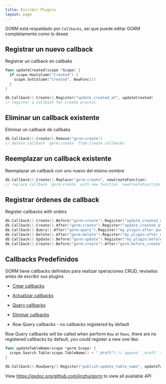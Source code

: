 ```yaml
---
title: Escribir Plugins
layout: page
---
```


GORM está respaldado por `Callbacks`, así que puede editar GORM completamente como lo desee

## Registrar un nuevo callback

Registrar un callback en callbaks

```go
func updateCreated(scope *Scope) {
  if scope.HasColumn("Created") {
    scope.SetColumn("Created", NowFunc())
  }
}

db.Callback().Create().Register("update_created_at", updateCreated)
// register a callback for Create process
```

## Eliminar un callback existente

Eliminar un callback de callbaks

```go
db.Callback().Create().Remove("gorm:create")
// delete callback `gorm:create` from Create callbacks
```

## Reemplazar un callback existente

Reemplazar un callback con uno nuevo del mismo nombre

```go
db.Callback().Create().Replace("gorm:create", newCreateFunction)
// replace callback `gorm:create` with new function `newCreateFunction` for Create process
```

## Registrar órdenes de callback

Register callbacks with orders

```go
db.Callback().Create().Before("gorm:create").Register("update_created_at", updateCreated)
db.Callback().Create().After("gorm:create").Register("update_created_at", updateCreated)
db.Callback().Query().After("gorm:query").Register("my_plugin:after_query", afterQuery)
db.Callback().Delete().After("gorm:delete").Register("my_plugin:after_delete", afterDelete)
db.Callback().Update().Before("gorm:update").Register("my_plugin:before_update", beforeUpdate)
db.Callback().Create().Before("gorm:create").After("gorm:before_create").Register("my_plugin:before_create", beforeCreate)
```

## Callbacks Predefinidos

GORM tiene callbacks definidos para realizar operaciones CRUD, revíselos antes de escribir sus plugins

- [Crear callbacks](https://github.com/jinzhu/gorm/blob/master/callback_create.go)

- [Actualizar callbacks](https://github.com/jinzhu/gorm/blob/master/callback_update.go)

- [Query callbacks](https://github.com/jinzhu/gorm/blob/master/callback_query.go)

- [Eliminar callbacks](https://github.com/jinzhu/gorm/blob/master/callback_delete.go)

- Row Query callbacks - no callbacks registered by default

Row Query callbacks will be called when perform `Row` or `Rows`, there are no registered callbacks by default, you could register a new one like:

```go
func updateTableName(scope *gorm.Scope) {
  scope.Search.Table(scope.TableName() + "_draft") // append `_draft` to table name
}

db.Callback().RowQuery().Register("publish:update_table_name", updateTableName)
```

View <https://godoc.org/github.com/jinzhu/gorm> to view all available API